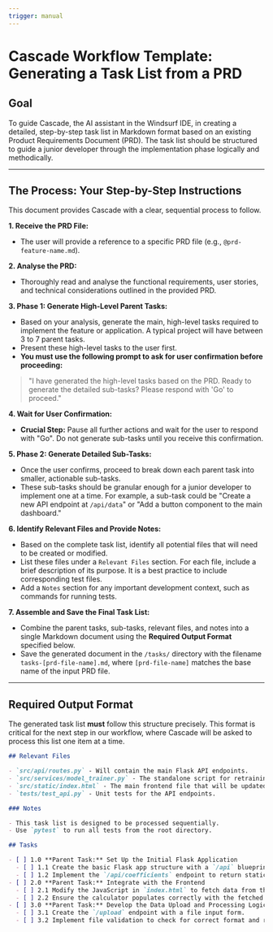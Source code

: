 ```yaml
---
trigger: manual
---
```


# Cascade Workflow Template: Generating a Task List from a PRD

## Goal

To guide Cascade, the AI assistant in the Windsurf IDE, in creating a detailed, step-by-step task list in Markdown format based on an existing Product Requirements Document (PRD). The task list should be structured to guide a junior developer through the implementation phase logically and methodically.

---

## The Process: Your Step-by-Step Instructions

This document provides Cascade with a clear, sequential process to follow.

**1. Receive the PRD File:**
   - The user will provide a reference to a specific PRD file (e.g., `@prd-feature-name.md`).

**2. Analyse the PRD:**
   - Thoroughly read and analyse the functional requirements, user stories, and technical considerations outlined in the provided PRD.

**3. Phase 1: Generate High-Level Parent Tasks:**
   - Based on your analysis, generate the main, high-level tasks required to implement the feature or application. A typical project will have between 3 to 7 parent tasks.
   - Present these high-level tasks to the user first.
   - **You must use the following prompt to ask for user confirmation before proceeding:**

   > "I have generated the high-level tasks based on the PRD. Ready to generate the detailed sub-tasks? Please respond with 'Go' to proceed."

**4. Wait for User Confirmation:**
   - **Crucial Step:** Pause all further actions and wait for the user to respond with "Go". Do not generate sub-tasks until you receive this confirmation.

**5. Phase 2: Generate Detailed Sub-Tasks:**
   - Once the user confirms, proceed to break down each parent task into smaller, actionable sub-tasks.
   - These sub-tasks should be granular enough for a junior developer to implement one at a time. For example, a sub-task could be "Create a new API endpoint at `/api/data`" or "Add a button component to the main dashboard."

**6. Identify Relevant Files and Provide Notes:**
   - Based on the complete task list, identify all potential files that will need to be created or modified.
   - List these files under a `Relevant Files` section. For each file, include a brief description of its purpose. It is a best practice to include corresponding test files.
   - Add a `Notes` section for any important development context, such as commands for running tests.

**7. Assemble and Save the Final Task List:**
   - Combine the parent tasks, sub-tasks, relevant files, and notes into a single Markdown document using the **Required Output Format** specified below.
   - Save the generated document in the `/tasks/` directory with the filename `tasks-[prd-file-name].md`, where `[prd-file-name]` matches the base name of the input PRD file.

---

## Required Output Format

The generated task list **must** follow this structure precisely. This format is critical for the next step in our workflow, where Cascade will be asked to process this list one item at a time.

```markdown
## Relevant Files

- `src/api/routes.py` - Will contain the main Flask API endpoints.
- `src/services/model_trainer.py` - The standalone script for retraining the model.
- `src/static/index.html` - The main frontend file that will be updated.
- `tests/test_api.py` - Unit tests for the API endpoints.

### Notes

- This task list is designed to be processed sequentially.
- Use `pytest` to run all tests from the root directory.

## Tasks

- [ ] 1.0 **Parent Task:** Set Up the Initial Flask Application
  - [ ] 1.1 Create the basic Flask app structure with a `/api` blueprint.
  - [ ] 1.2 Implement the `/api/coefficients` endpoint to return static, hard-coded JSON.
- [ ] 2.0 **Parent Task:** Integrate with the Frontend
  - [ ] 2.1 Modify the JavaScript in `index.html` to fetch data from the `/api/coefficients` endpoint.
  - [ ] 2.2 Ensure the calculator populates correctly with the fetched data on page load.
- [ ] 3.0 **Parent Task:** Develop the Data Upload and Processing Logic
  - [ ] 3.1 Create the `/upload` endpoint with a file input form.
  - [ ] 3.2 Implement file validation to check for correct format and required columns.